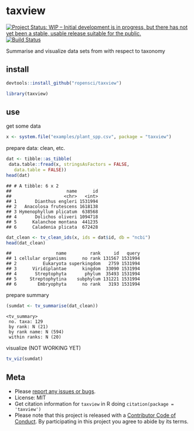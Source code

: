 taxview
=======

[![Project Status: WIP – Initial development is in progress, but there has not yet been a stable, usable release suitable for the public.](http://www.repostatus.org/badges/latest/wip.svg)](http://www.repostatus.org/#wip)
[![Build Status](https://travis-ci.org/ropensci/taxview.svg?branch=master)](https://travis-ci.org/ropensci/taxview)

Summarise and visualize data sets from with respect to taxonomy

## install


```r
devtools::install_github("ropensci/taxview")
```


```r
library(taxview)
```

## use

get some data


```r
x <- system.file("examples/plant_spp.csv", package = "taxview")
```

prepare data: clean, etc.


```r
dat <- tibble::as_tibble(
 data.table::fread(x, stringsAsFactors = FALSE, 
   data.table = FALSE))
head(dat)
```

```
## # A tibble: 6 x 2
##                     name      id
##                    <chr>   <int>
## 1       Dianthus engleri 1531994
## 2   Anacolosa frutescens 1618138
## 3 Hymenophyllum plicatum  638568
## 4       Dolichos oliveri 1094718
## 5      Kalanchoe montana  441235
## 6      Caladenia plicata  672428
```

```r
dat_clean <- tv_clean_ids(x, ids = dat$id, db = "ncbi")
head(dat_clean)
```

```
##                 name         rank     id   query
## 1 cellular organisms      no rank 131567 1531994
## 2          Eukaryota superkingdom   2759 1531994
## 3      Viridiplantae      kingdom  33090 1531994
## 4       Streptophyta       phylum  35493 1531994
## 5     Streptophytina    subphylum 131221 1531994
## 6        Embryophyta      no rank   3193 1531994
```

prepare summary


```r
(sumdat <- tv_summarise(dat_clean))
```

```
<tv_summary>
 no. taxa: 129
 by rank: N (21)
 by rank name: N (594)
 within ranks: N (20)
```

visualize (NOT WORKING YET)


```r
tv_viz(sumdat)
```

## Meta

* Please [report any issues or bugs](https://github.com/ropensci/taxview/issues).
* License: MIT
* Get citation information for `taxview` in R doing `citation(package = 'taxview')`
* Please note that this project is released with a [Contributor Code of Conduct](CODE_OF_CONDUCT.md).
By participating in this project you agree to abide by its terms.

